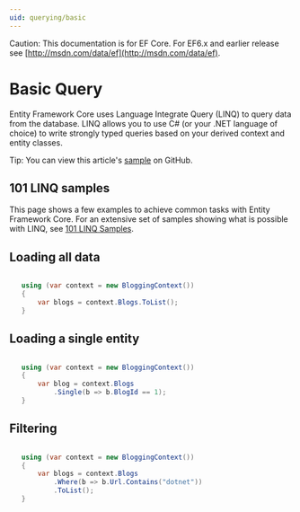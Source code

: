 ```yaml
---
uid: querying/basic
---
```

Caution: This documentation is for EF Core. For EF6.x and earlier release see [http://msdn.com/data/ef](http://msdn.com/data/ef).

  # Basic Query

Entity Framework Core uses Language Integrate Query (LINQ) to query data from the database. LINQ allows you to use C# (or your .NET language of choice) to write strongly typed queries based on your derived context and entity classes.

Tip: You can view this article's [sample](https://github.com/aspnet/EntityFramework.Docs/tree/master/samples/Querying) on GitHub.

  ## 101 LINQ samples

This page shows a few examples to achieve common tasks with Entity Framework Core. For an extensive set of samples showing what is possible with LINQ, see [101 LINQ Samples](https://code.msdn.microsoft.com/101-LINQ-Samples-3fb9811b).

  ## Loading all data

<!-- literal_block {"ids": [], "classes": [], "xml:space": "preserve", "backrefs": [], "linenos": true, "dupnames": [], "language": "c#", "highlight_args": {"linenostart": 1}, "names": [], "source": "/Users/shirhatti/src/EntityFramework.Docs/docs/querying/Querying/Querying/Basics/Sample.cs"} -->

````c#

   using (var context = new BloggingContext())
   {
       var blogs = context.Blogs.ToList();
   }

   ````

  ## Loading a single entity

<!-- literal_block {"ids": [], "classes": [], "xml:space": "preserve", "backrefs": [], "linenos": true, "dupnames": [], "language": "c#", "highlight_args": {"linenostart": 1}, "names": [], "source": "/Users/shirhatti/src/EntityFramework.Docs/docs/querying/Querying/Querying/Basics/Sample.cs"} -->

````c#

   using (var context = new BloggingContext())
   {
       var blog = context.Blogs
           .Single(b => b.BlogId == 1);
   }

   ````

  ## Filtering

<!-- literal_block {"ids": [], "classes": [], "xml:space": "preserve", "backrefs": [], "linenos": true, "dupnames": [], "language": "c#", "highlight_args": {"linenostart": 1}, "names": [], "source": "/Users/shirhatti/src/EntityFramework.Docs/docs/querying/Querying/Querying/Basics/Sample.cs"} -->

````c#

   using (var context = new BloggingContext())
   {
       var blogs = context.Blogs
           .Where(b => b.Url.Contains("dotnet"))
           .ToList();
   }

   ````

